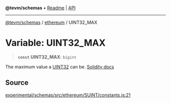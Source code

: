 **@tevm/schemas** • [Readme](../../README.md) \| [API](../../modules.md)

***

[@tevm/schemas](../../README.md) / [ethereum](../README.md) / UINT32\_MAX

# Variable: UINT32\_MAX

> **`const`** **UINT32\_MAX**: `bigint`

The maximum value a [UINT32](../type-aliases/UINT32.md) can be.
[Solidity docs](https://docs.soliditylang.org/en/latest/types.html#integers)

## Source

[experimental/schemas/src/ethereum/SUINT/constants.js:21](https://github.com/evmts/tevm-monorepo/blob/main/experimental/schemas/src/ethereum/SUINT/constants.js#L21)
